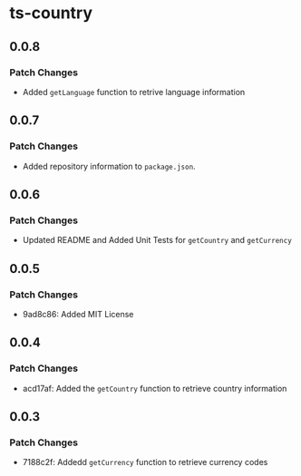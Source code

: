 # ts-country

## 0.0.8

### Patch Changes

- Added `getLanguage` function to retrive language information

## 0.0.7

### Patch Changes

- Added repository information to `package.json`.

## 0.0.6 

### Patch Changes 

- Updated README and Added Unit Tests for `getCountry` and `getCurrency`

## 0.0.5

### Patch Changes

- 9ad8c86: Added MIT License

## 0.0.4

### Patch Changes

- acd17af: Added the `getCountry` function to retrieve country information

## 0.0.3

### Patch Changes

- 7188c2f: Addedd `getCurrency` function to retrieve currency codes
